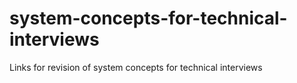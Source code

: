 # system-concepts-for-technical-interviews
Links for revision of system concepts for technical interviews

